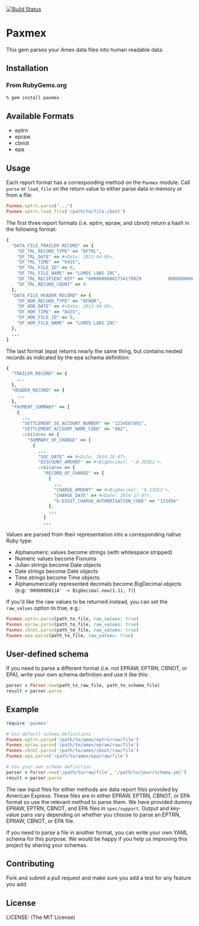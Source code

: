 [![Build Status](https://travis-ci.org/lumoslabs/paxmex.png)](https://travis-ci.org/lumoslabs/paxmex)

# Paxmex

This gem parses your Amex data files into human readable data.

## Installation

### From RubyGems.org

```sh
% gem install paxmex
```

## Available Formats

* eptrn
* epraw
* cbnot
* epa

## Usage

Each report format has a corresponding method on the `Paxmex` module. Call `parse` or `load_file` on the return value to either parse data in memory or from a file:

```ruby
Paxmex.eptrn.parse("...")
Paxmex.eptrn.load_file('/path/to/file.cbnot')
```

The first three report formats (i.e. eptrn, epraw, and cbnot) return a hash in the following format:

```ruby
{
  "DATA_FILE_TRAILER_RECORD" => {
    "DF_TRL_RECORD_TYPE" => "DFTRL",
    "DF_TRL_DATE" => #<Date: 2013-04-05>,
    "DF_TRL_TIME" => "0435",
    "DF_TRL_FILE_ID" => 0,
    "DF_TRL_FILE_NAME" => "LUMOS LABS INC",
    "DF_TRL_RECIPIENT_KEY" => "00000000002754170029          0000000000",
    "DF_TRL_RECORD_COUNT" => 4
  },
  "DATA_FILE_HEADER_RECORD" => {
    "DF_HDR_RECORD_TYPE" => "DFHDR",
    "DF_HDR_DATE" => #<Date: 2013-04-05>,
    "DF_HDR_TIME" => "0435",
    "DF_HDR_FILE_ID" => 0,
    "DF_HDR_FILE_NAME" => "LUMOS LABS INC"
  },
  ...
}
```

The last format (epa) returns nearly the same thing, but contains nested records as indicated by the epa schema definition:

```ruby
{
  "TRAILER_RECORD" => {
    ...
  },
  "HEADER_RECORD" => {
    ...
  },
  "PAYMENT_SUMMARY" => [
    {
      ...
      "SETTLEMENT_SE_ACCOUNT_NUMBER" => "1234567891",
      "SETTLEMENT_ACCOUNT_NAME_CODE" => "002",
      :children => {
        "SUMMARY_OF_CHARGE" => [
          {
            ...
            "SOC_DATE" => #<Date: 2014-18-07>,
            "DISCOUNT_AMOUNT" => #<BigDecimal: '-0.385E1'>,
            :children => {
              "RECORD_OF_CHARGE" => [
                {
                  ...
                  "CHARGE_AMOUNT" => #<BigDecimal: '0.135E3'>,
                  "CHARGE_DATE" => #<Date: 2014-17-07>,
                  "6-DIGIT_CHARGE_AUTHORISATION_CODE" => "123456"
                },
                ...
              ]
              ...
```

Values are parsed from their representation into a corresponding native Ruby type:

* Alphanumeric values become strings (with whitespace stripped)
* Numeric values become Fixnums
* Julian strings become Date objects
* Date strings become Date objects
* Time strings become Time objects
* Alphanumerically represented decimals become BigDecimal objects (e.g: ```'0000000011A' -> BigDecimal.new(1.11, 7)```)

If you'd like the raw values to be returned instead, you can set the ```raw_values``` option to true, e.g.:

```ruby
Paxmex.eptrn.parse(path_to_file, raw_values: true)
Paxmex.epraw.parse(path_to_file, raw_values: true)
Paxmex.cbnot.parse(path_to_file, raw_values: true)
Paxmex.epa.parse(path_to_file, raw_values: true)
```

## User-defined schema

If you need to parse a different format (i.e. not EPRAW, EPTRN, CBNOT, or EPA), write your own schema definition and use it like this:

```ruby
parser = Parser.new(path_to_raw_file, path_to_schema_file)
result = parser.parse
```

## Example

```ruby
require 'paxmex'

# Use default schema definitions
Paxmex.eptrn.parse('/path/to/amex/eptrn/raw/file')
Paxmex.epraw.parse('/path/to/amex/epraw/raw/file')
Paxmex.cbnot.parse('/path/to/amex/cbnot/raw/file')
Paxmex.epa.parse('/path/to/amex/epa/raw/file')

# Use your own schema definition
parser = Parser.new('/path/to/raw/file', '/path/to/your/schema.yml')
result = parser.parse
```

The raw input files for either methods are data report files provided by American Express. These files are in either EPRAW, EPTRN, CBNOT, or EPA format so use the relevant method to parse them. We have provided dummy EPRAW, EPTRN, CBNOT, and EPA files in `spec/support`. Output and key-value pairs vary depending on whether you choose to parse an EPTRN, EPRAW, CBNOT, or EPA file.

If you need to parse a file in another format, you can write your own YAML schema for this purpose. We would be happy if you help us improving this project by sharing your schemas.

## Contributing

Fork and submit a pull request and make sure you add a test for any feature you add.

## License

LICENSE: (The MIT License)
